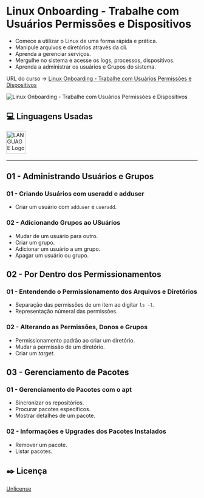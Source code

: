# Linux Onboarding - Trabalhe com Usuários Permissões e Dispositivos

* Comece a utilizar o Linux de uma forma rápida e prática.
* Manipule arquivos e diretórios através da cli.
* Aprenda a gerenciar serviços.
* Mergulhe no sistema e acesse os logs, processos, dispositivos.
* Aprenda a administrar os usuários e Grupos do sistema.

URL do curso -> [Linux Onboarding - Trabalhe com Usuários Permissões e Dispositivos](https://cursos.alura.com.br/course/linux-onboarding-usuarios-permissoes-dispositivos)

![Linux Onboarding - Trabalhe com Usuários Permissões e Dispositivos](https://alura.com.br/assets/api/share/curso-linux-onboarding-usuarios-permissoes-dispositivos.png)

## :computer: Linguagens Usadas
<div>
    <img alt='LANGUAGE Logo' height='60' width='50' src='https://raw.githubusercontent.com/get-icon/geticon/fc0f660daee147afb4a56c64e12bde6486b73e39/icons/linux-tux.svg' />&nbsp;
</div>

***

## 01 - Administrando Usuários e Grupos

### 01 - Criando Usuários com useradd e adduser
* Criar um usuário com `adduser` e `useradd`.

### 02 - Adicionando Grupos ao USuários
* Mudar de um usuário para outro.
* Criar um grupo.
* Adicionar um usuário a um grupo.
* Apagar um usuário ou grupo.

## 02 - Por Dentro dos Permissionamentos

### 01 - Entendendo o Permissionamento dos Arquivos e Diretórios
* Separação das permissões de um item ao digitar `ls -l`.
* Representação númeral das permissões.

### 02 - Alterando as Permissões, Donos e Grupos
* Permissionamento padrão ao criar um diretório.
* Mudar a permissão de um diretório.
* Criar um *target*.

## 03 - Gerenciamento de Pacotes

### 01 - Gerenciamento de Pacotes com o apt
* Sincronizar os repositórios.
* Procurar pacotes específicos.
* Mostrar detalhes de um pacote.

### 02 - Informações e Upgrades dos Pacotes Instalados
* Remover um pacote.
* Listar pacotes.

## :black_nib: Licença
[Unlicense](https://unlicense.org)
